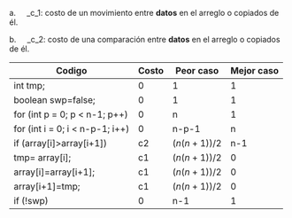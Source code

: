 a.     _c_1: costo de un movimiento entre **datos** en el arreglo o copiados de él.

b.     _c_2: costo de una comparación entre **datos** en el arreglo o copiados de él.

| Codigo | Costo | Peor caso | Mejor caso |
| ---- | ---- | ---- | ---- |
| int tmp; | 0 | 1 | 1 |
| boolean swp=false; | 0 | 1 | 1 |
| for (int p = 0; p < n-1; p++) | 0 | n | 1 |
| for (int i = 0; i < n-p-1; i++) | 0 | n-p-1 | n |
| if (array[i]>array[i+1]) | c2 | $(n(n+1))/2$ | n-1 |
| tmp= array[i]; | c1 | $(n(n+1))/2$ | 0 |
| array[i]=array[i+1]; | c1 | $(n(n+1))/2$ | 0 |
| array[i+1]=tmp; | c1 | $(n(n+1))/2$ | 0 |
| if (!swp) | 0 | n-1 | 1 |
